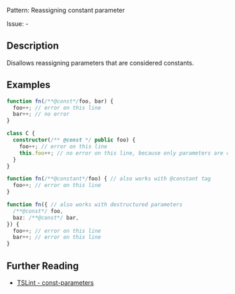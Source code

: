 Pattern: Reassigning constant parameter

Issue: -

## Description

Disallows reassigning parameters that are considered constants.

## Examples

```ts
function fn(/**@const*/foo, bar) {
  foo++; // error on this line
  bar++; // no error
}

class C {
  constructor(/** @const */ public foo) {
    foo++; // error on this line
    this.foo++; // no error on this line, because only parameters are checked by this rule
  }
}

function fn(/**@constant*/foo) { // also works with @constant tag
  foo++; // error on this line
}

function fn({ // also works with destructured parameters
  /**@const*/ foo,
  baz: /**@const*/ bar,
}) {
  foo++; // error on this line
  bar++; // error on this line
}
```

## Further Reading

* [TSLint - const-parameters](https://github.com/ajafff/tslint-consistent-codestyle/blob/master/docs/const-parameters.md)